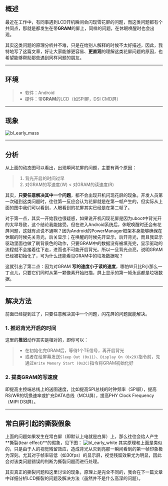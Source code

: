 ﻿## 概述
最近在工作中，有同事遇到LCD开机瞬间会闪现雪花屏的问题，而这类问题都有个共同点，那就是都发生在带**GRAM**的屏上，同样的问题，在休眠唤醒时也会出现。

其实这类问题的原理分析并不难，只是在给别人解释的时候不太好描述，因此，我特地写了这篇文章，好让大家能够更容易、**更直观**的理解这类花屏问题的原因，也希望能够帮助那些遇到同样问题的朋友。

------------------------
## 环境
> * 软件：Android
> * 硬件：带**GRAM**的LCD（如SPI屏，DSI CMD屏）

---------
## 现象
![bl_early_mass](http://hexiaolong2008.github.io/images/bl_early_mass.svg)

--------------------------
## 分析
从上面的动态图可以看出，出现瞬间花屏的问题，主要有两个原因：
> 1. 背光开启的时间过早
> 2. 对GRAM的写速度(W) < 对GRAM的读速度(R)

其实，**只要任意解决其中一个问题**，都不会出现开机闪现花屏的现象。开发人员第一次碰到这类问题时，往往第一反应会认为花屏就是在第一帧产生的，但实际从上面的图中我们可以看到，人眼看到的花屏其实已经是在第二帧了。

对于第一点，其实一开始我也很疑惑，如果说开机闪现花屏是因为uboot中背光开的太早导致，这个结论我能接受。但在进入Android系统后，休眠唤醒时还会有花屏问题，这就有点说不通啊？因为Android的PowerManager框架本身能够确保在休眠的时候先关背光，后关显示；在唤醒的时候先开显示，后开背光，而且我显示驱动里面也做了刷背景色的动作，只要GRAM中的数据没有被填充完，显示驱动的流程就不会接着往下走，进而也不可能开启背光。所以一旦背光点亮，说明GRAM已经被初始化了，可为什么还能看见GRAM中的垃圾数据呢？

这就引出了第二点：因为对GRAM **写的速度小于读的速度**，哪怕W只比R小那么一丁点儿，只要它们同时从第一颗像素开始扫描，屏上显示的第一帧永远都是垃圾数据。

-------------------------------------------
## 解决方法
前面已经提到过了，只要任意解决其中一个问题，闪花屏的问题就能解决。
### 1. 推迟背光开启的时间
这里的**推迟**动作其实是相对的，即你可以：
> * 在初始化完GRAM后，等待1个TE信号，再开启背光
> * 或者在给屏幕发送`Sleep Out (0x11)`、`Display On (0x29)`指令前，先通过`Write Memory Start (0x2C)`指令将GRAM初始化好

### 2. 提高GRAM的写速度
即提高主控端总线上的送图速度，比如提高SPI总线的时钟频率（SPI屏），提高RS/WR的切换速率或扩充DATA总线（MCU屏），提高PHY Clock Frequency （MIPI DSI屏）。

----------
## 常白屏引起的撕裂假象
上面的问题如果发生在常白屏（即默认上电就是白屏）上，那么往往会给人产生**撕裂(tear effect)**的假象，见下图：
![bl_early_white](http://hexiaolong2008.github.io/images/bl_early_white.svg)
其实原理和上面是类似的，只是由于人的视觉残留效应，造成背光从灭到亮那一瞬间看到的第一帧印象极为深刻。尤其对于帧率较低（如30fps）的显示屏，视觉残留效果尤为明显，因此会对该类问题错误的判断为撕裂问题而进行处理。

其实真正的撕裂问题和这里讨论的现象，原理上是完全不同的，我会在下一篇文章中详细分析LCD撕裂的问题及解决方法（虽然并不是什么高深的问题）。